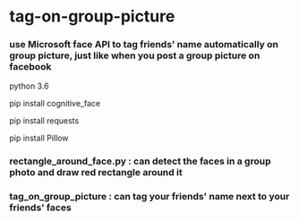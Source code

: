 # tag-on-group-picture
### use Microsoft face API to tag friends' name automatically on group picture, just like when you post a group picture on facebook


python 3.6

pip install cognitive_face

pip install requests

pip install Pillow

### rectangle_around_face.py : can detect the faces in a group photo and draw red rectangle around it

### tag_on_group_picture : can tag your friends' name next to your friends' faces

